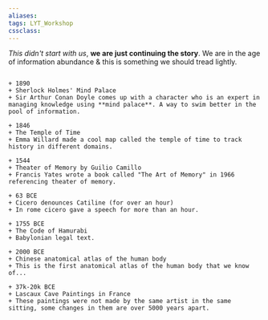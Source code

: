 ```yaml
---
aliases:
tags: LYT_Workshop 
cssclass: 
---
```


*This didn't start with us*, **we are just continuing the story**.
We are in the age of information abundance & this is something we should tread lightly.


```timeline

+ 1890 
+ Sherlock Holmes' Mind Palace
+ Sir Arthur Conan Doyle comes up with a character who is an expert in managing knowledge using **mind palace**. A way to swim better in the pool of information.

+ 1846
+ The Temple of Time
+ Emma Willard made a cool map called the temple of time to track history in different domains.

+ 1544
+ Theater of Memory by Guilio Camillo
+ Francis Yates wrote a book called "The Art of Memory" in 1966 referencing theater of memory.

+ 63 BCE
+ Cicero denounces Catiline (for over an hour)
+ In rome cicero gave a speech for more than an hour.

+ 1755 BCE
+ The Code of Hamurabi
+ Babylonian legal text.

+ 2000 BCE
+ Chinese anatomical atlas of the human body
+ This is the first anatomical atlas of the human body that we know of...

+ 37k-20k BCE
+ Lascaux Cave Paintings in France
+ These paintings were not made by the same artist in the same sitting, some changes in them are over 5000 years apart.
```


